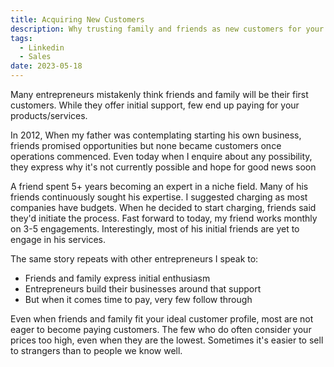 ```yaml
---
title: Acquiring New Customers
description: Why trusting family and friends as new customers for your new business fails
tags:
  - Linkedin
  - Sales
date: 2023-05-18
---
```


Many entrepreneurs mistakenly think friends and family will be their first customers. While they offer initial support, few end up paying for your products/services.

In 2012, When my father was contemplating starting his own business, friends promised opportunities but none became customers once operations commenced. Even today when I enquire about any possibility, they express why it's not currently possible and hope for good news soon

A friend spent 5+ years becoming an expert in a niche field. Many of his friends continuously sought his expertise. I suggested charging as most companies have budgets. When he decided to start charging, friends said they'd initiate the process. Fast forward to today, my friend works monthly on 3-5 engagements. Interestingly, most of his initial friends are yet to engage in his services.

The same story repeats with other entrepreneurs I speak to:

- Friends and family express initial enthusiasm
- Entrepreneurs build their businesses around that support
- But when it comes time to pay, very few follow through

Even when friends and family fit your ideal customer profile, most are not eager to become paying customers. The few who do often consider your prices too high, even when they are the lowest. Sometimes it's easier to sell to strangers than to people we know well.